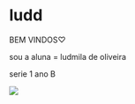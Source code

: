 # ludd
BEM VINDOS♡

sou a aluna = ludmila de oliveira 

serie 1 ano B 

![](https://media1.tenor.com/m/B77LwVQWXIQAAAAC/milk-and-mocha-ahahah.gif)
